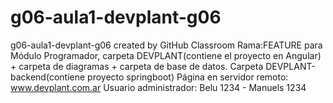 # g06-aula1-devplant-g06
g06-aula1-devplant-g06 created by GitHub Classroom
Rama:FEATURE para Módulo Programador, carpeta DEVPLANT(contiene el proyecto en Angular) + carpeta de diagramas + carpeta de base de datos.
Carpeta DEVPLANT-backend(contiene proyecto springboot) 
Página en servidor remoto: www.devplant.com.ar
Usuario administrador: Belu 1234 - Manuels 1234



